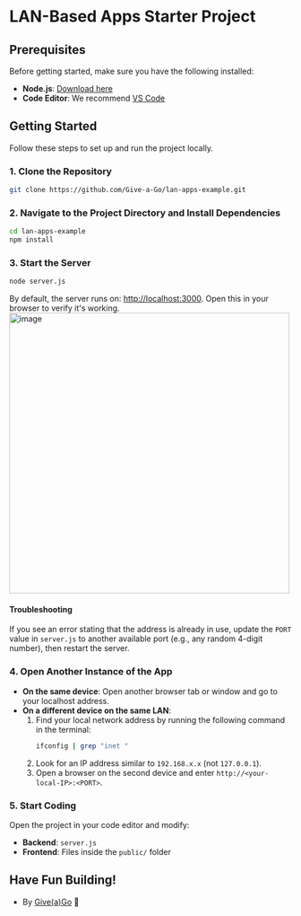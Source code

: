 # LAN-Based Apps Starter Project

## Prerequisites
Before getting started, make sure you have the following installed:
- **Node.js**: [Download here](https://nodejs.org/)
- **Code Editor**: We recommend [VS Code](https://code.visualstudio.com/)

## Getting Started
Follow these steps to set up and run the project locally.

### 1. Clone the Repository
```sh
git clone https://github.com/Give-a-Go/lan-apps-example.git
```

### 2. Navigate to the Project Directory and Install Dependencies
```sh
cd lan-apps-example
npm install
```

### 3. Start the Server
```sh
node server.js
```
By default, the server runs on: [http://localhost:3000](http://localhost:3000). Open this in your browser to verify it's working.
<img width="500" alt="image" src="https://github.com/user-attachments/assets/d3ed8155-55a2-4138-9a32-5849b0c55422" />


#### Troubleshooting
If you see an error stating that the address is already in use, update the `PORT` value in `server.js` to another available port (e.g., any random 4-digit number), then restart the server.

### 4. Open Another Instance of the App
- **On the same device**: Open another browser tab or window and go to your localhost address.
- **On a different device on the same LAN**:
  1. Find your local network address by running the following command in the terminal:
     ```sh
     ifconfig | grep "inet "
     ```
  2. Look for an IP address similar to `192.168.x.x` (not `127.0.0.1`).
  3. Open a browser on the second device and enter `http://<your-local-IP>:<PORT>`.

### 5. Start Coding
Open the project in your code editor and modify:
- **Backend**: `server.js`
- **Frontend**: Files inside the `public/` folder

## Have Fun Building!
- By [Give(a)Go](https://giveago.co) 🚀

